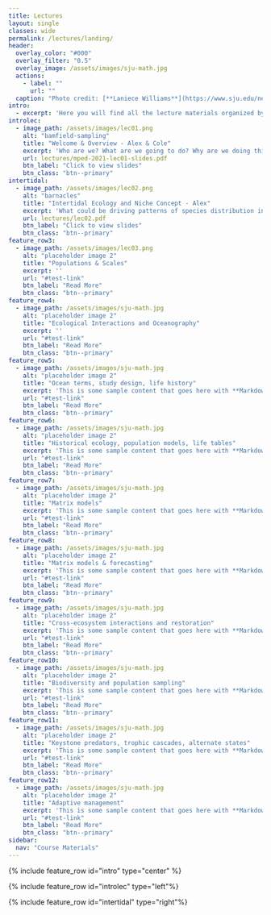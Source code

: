 ```yaml
---
title: Lectures
layout: single
classes: wide
permalink: /lectures/landing/
header:
  overlay_color: "#000"
  overlay_filter: "0.5"
  overlay_image: /assets/images/sju-math.jpg
  actions:
    - label: ""
      url: ""
  caption: "Photo credit: [**Laniece Williams**](https://www.sju.edu/news/whiteboard-ipad-teaching-math-virtually)"
intro: 
  - excerpt: 'Here you will find all the lecture materials organized by topic. Slides are given as PDF files and recordings will be made available at a later date.'
introlec:
  - image_path: /assets/images/lec01.png
    alt: "bamfield-sampling"
    title: "Welcome & Overview - Alex & Cole"
    excerpt: 'Who are we? What are we going to do? Why are we doing this??'
    url: lectures/mped-2021-lec01-slides.pdf
    btn_label: "Click to view slides"
    btn_class: "btn--primary"
intertidal:
  - image_path: /assets/images/lec02.png
    alt: "barnacles"
    title: "Intertidal Ecology and Niche Concept - Alex"
    excerpt: 'What could be driving patterns of species distribution in the rocky intertidal? **Niche:** the set of abiotic and biotic conditions under which an organism can survive and reproduce.'
    url: lectures/lec02.pdf
    btn_label: "Click to view slides"
    btn_class: "btn--primary"
feature_row3:
  - image_path: /assets/images/lec03.png
    alt: "placeholder image 2"
    title: "Populations & Scales"
    excerpt: ''
    url: "#test-link"
    btn_label: "Read More"
    btn_class: "btn--primary"
feature_row4:
  - image_path: /assets/images/sju-math.jpg
    alt: "placeholder image 2"
    title: "Ecological Interactions and Oceanography"
    excerpt: ''
    url: "#test-link"
    btn_label: "Read More"
    btn_class: "btn--primary"
feature_row5:
  - image_path: /assets/images/sju-math.jpg
    alt: "placeholder image 2"
    title: "Ocean terms, study design, life history"
    excerpt: 'This is some sample content that goes here with **Markdown** formatting. Centered with `type="left"`'
    url: "#test-link"
    btn_label: "Read More"
    btn_class: "btn--primary"
feature_row6:
  - image_path: /assets/images/sju-math.jpg
    alt: "placeholder image 2"
    title: "Historical ecology, population models, life tables"
    excerpt: 'This is some sample content that goes here with **Markdown** formatting. Centered with `type="left"`'
    url: "#test-link"
    btn_label: "Read More"
    btn_class: "btn--primary"
feature_row7:
  - image_path: /assets/images/sju-math.jpg
    alt: "placeholder image 2"
    title: "Matrix models"
    excerpt: 'This is some sample content that goes here with **Markdown** formatting. Centered with `type="left"`'
    url: "#test-link"
    btn_label: "Read More"
    btn_class: "btn--primary"
feature_row8:
  - image_path: /assets/images/sju-math.jpg
    alt: "placeholder image 2"
    title: "Matrix models & forecasting"
    excerpt: 'This is some sample content that goes here with **Markdown** formatting. Centered with `type="left"`'
    url: "#test-link"
    btn_label: "Read More"
    btn_class: "btn--primary"
feature_row9:
  - image_path: /assets/images/sju-math.jpg
    alt: "placeholder image 2"
    title: "Cross-ecosystem interactions and restoration" 
    excerpt: 'This is some sample content that goes here with **Markdown** formatting. Centered with `type="left"`'
    url: "#test-link"
    btn_label: "Read More"
    btn_class: "btn--primary"
feature_row10:
  - image_path: /assets/images/sju-math.jpg
    alt: "placeholder image 2"
    title: "Biodiversity and population sampling" 
    excerpt: 'This is some sample content that goes here with **Markdown** formatting. Centered with `type="left"`'
    url: "#test-link"
    btn_label: "Read More"
    btn_class: "btn--primary"
feature_row11:
  - image_path: /assets/images/sju-math.jpg
    alt: "placeholder image 2"
    title: "Keystone predators, trophic cascades, alternate states" 
    excerpt: 'This is some sample content that goes here with **Markdown** formatting. Centered with `type="left"`'
    url: "#test-link"
    btn_label: "Read More"
    btn_class: "btn--primary"
feature_row12:
  - image_path: /assets/images/sju-math.jpg
    alt: "placeholder image 2"
    title: "Adaptive management" 
    excerpt: 'This is some sample content that goes here with **Markdown** formatting. Centered with `type="left"`'
    url: "#test-link"
    btn_label: "Read More"
    btn_class: "btn--primary"
sidebar:
  nav: "Course Materials"
---
```


{% include feature_row id="intro" type="center" %}

{% include feature_row id="introlec" type="left"%}

{% include feature_row id="intertidal" type="right"%}





